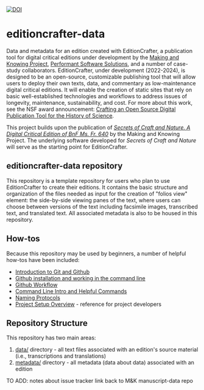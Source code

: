 [![DOI](https://zenodo.org/badge/574682278.svg)](https://zenodo.org/badge/latestdoi/574682278)

# editioncrafter-data

Data and metadata for an edition created with EditionCrafter, a publication tool for digital critical editions under development by the [Making and Knowing Project](https://makingandknowing.org/), [Performant Software Solutions](https://www.performantsoftware.com/), and a number of case-study collaborators. EditionCrafter, under development (2022-2024), is designed to be an open-source, customizable publishing tool that will allow users to deploy their own texts, data, and commentary as low-maintenance digital critical editions. It will enable the creation of static sites that rely on basic well-established technologies and workflows to address issues of longevity, maintenance, sustainability, and cost. For more about this work, see the NSF award announcement: [Crafting an Open Source Digital Publication Tool for the History of Science](https://www.nsf.gov/awardsearch/showAward?AWD_ID=2218218&HistoricalAwards=false).

This project builds upon the publication of *[Secrets of Craft and Nature. A Digital Critical Edition of BnF Ms. Fr. 640](https://edition640.makingandknowing.org/#/)* by the Making and Knowing Project. The underlying software developed for *Secrets of Craft and Nature* will serve as the starting point for EditionCrafter. 

## editioncrafter-data repository

This repository is a template repository for users who plan to use EditionCrafter to create their editions. It contains the basic structure and organization of the files needed as input for the creation of "folios view" element: the side-by-side viewing panes of the text, where users can choose between versions of the text including facsimile images, transcribed text, and translated text. All associated metadata is also to be housed in this repository.

## How-tos

Because this repository may be used by beginners, a number of helpful how-tos have been included:
- [Introduction to Git and Github](how-tos/intro-to-github.md)
- [Github installation and working in the command line]()
- [Github Workflow]()
- [Command Line Intro and Helpful Commands](how-tos/command-line.md)
- [Naming Protocols](how-tos/naming-protocols.md)
- [Project Setup Overview](how-tos/project-setup.md) - reference for project developers

## Repository Structure

This repository has two main areas: 
1. [data/](data/) directory - all text files associated with an edition's source material (i.e., transcriptions and translations)
2. [metadata/](metadata/) directory - all metadata (data about data) associated with an edition

TO ADD:
notes about issue tracker
link back to M&K manuscript-data repo
